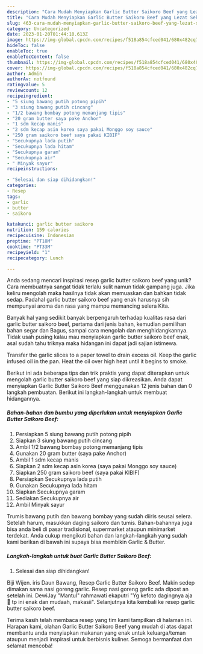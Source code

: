 ```yaml
---
description: "Cara Mudah Menyiapkan Garlic Butter Saikoro Beef yang Lezat Sekali"
title: "Cara Mudah Menyiapkan Garlic Butter Saikoro Beef yang Lezat Sekali"
slug: 463-cara-mudah-menyiapkan-garlic-butter-saikoro-beef-yang-lezat-sekali
category: Uncategorized
date: 2023-01-20T01:44:10.613Z
image: https://img-global.cpcdn.com/recipes/f518a854cfced041/680x482cq70/garlic-butter-saikoro-beef-foto-resep-utama.jpg
hideToc: false
enableToc: true
enableTocContent: false
thumbnail: https://img-global.cpcdn.com/recipes/f518a854cfced041/680x482cq70/garlic-butter-saikoro-beef-foto-resep-utama.jpg
cover: https://img-global.cpcdn.com/recipes/f518a854cfced041/680x482cq70/garlic-butter-saikoro-beef-foto-resep-utama.jpg
author: Admin
authorAv: notfound
ratingvalue: 5
reviewcount: 12
recipeingredient:
- "5 siung bawang putih potong pipih"
- "3 siung bawang putih cincang"
- "1/2 bawang bombay potong memanjang tipis"
- "20 gram butter saya pake Anchor"
- "1 sdm kecap manis"
- "2 sdm kecap asin korea saya pakai Monggo soy sauce"
- "250 gram saikoro beef saya pakai KIBIF"
- "Secukupnya lada putih"
- "Secukupnya lada hitam"
- "Secukupnya garam"
- "Secukupnya air"
- " Minyak sayur"
recipeinstructions:

- "Selesai dan siap dihidangkan!"
categories:
- Resep
tags:
- garlic
- butter
- saikoro

katakunci: garlic butter saikoro 
nutrition: 159 calories
recipecuisine: Indonesian
preptime: "PT18M"
cooktime: "PT33M"
recipeyield: "1"
recipecategory: Lunch

---
```





Anda sedang mencari inspirasi resep garlic butter saikoro beef yang unik? Cara membuatnya sangat tidak terlalu sulit namun tidak gampang juga. Jika keliru mengolah maka hasilnya tidak akan memuaskan dan bahkan tidak sedap. Padahal garlic butter saikoro beef yang enak harusnya sih mempunyai aroma dan rasa yang mampu memancing selera Kita.





Banyak hal yang sedikit banyak berpengaruh terhadap kualitas rasa dari garlic butter saikoro beef, pertama dari jenis bahan, kemudian pemilihan bahan segar dan Bagus, sampai cara mengolah dan menghidangkannya. Tidak usah pusing kalau mau menyiapkan garlic butter saikoro beef enak,      asal sudah tahu triknya maka hidangan ini dapat jadi sajian istimewa.














Transfer the garlic slices to a paper towel to drain excess oil. Keep the garlic infused oil in the pan. Heat the oil over high heat until it begins to smoke.






Berikut ini ada beberapa tips dan trik praktis yang dapat diterapkan untuk mengolah garlic butter saikoro beef yang siap dikreasikan. Anda dapat menyiapkan Garlic Butter Saikoro Beef menggunakan 12 jenis bahan dan 0 langkah pembuatan. Berikut ini langkah-langkah untuk membuat hidangannya.

<!--inarticleads1-->

##### Bahan-bahan dan bumbu yang diperlukan untuk menyiapkan Garlic Butter Saikoro Beef:

1. Persiapkan 5 siung bawang putih potong pipih
1. Siapkan 3 siung bawang putih cincang
1. Ambil 1/2 bawang bombay potong memanjang tipis
1. Gunakan 20 gram butter (saya pake Anchor)
1. Ambil 1 sdm kecap manis
1. Siapkan 2 sdm kecap asin korea (saya pakai Monggo soy sauce)
1. Siapkan 250 gram saikoro beef (saya pakai KIBIF)
1. Persiapkan Secukupnya lada putih
1. Gunakan Secukupnya lada hitam
1. Siapkan Secukupnya garam
1. Sediakan Secukupnya air
1. Ambil  Minyak sayur


Trumis bawang putih dan bawang bombay yang sudah diiris seusai selera. Setelah harum, masukkan daging saikoro dan tumis. Bahan-bahannya juga bisa anda beli di pasar tradisional, supermarket ataupun minimarket terdekat. Anda cukup mengikuti bahan dan langkah-langkah yang sudah kami berikan di bawah ini supaya bisa membikin Garlic &amp; Butter. 

<!--inarticleads2-->

##### Langkah-langkah untuk buat Garlic Butter Saikoro Beef:


1. Selesai dan siap dihidangkan!

Biji Wijen. iris Daun Bawang, Resep Garlic Butter Saikoro Beef. Makin sedep dimakan sama nasi goreng garlic. Resep nasi goreng garlic ada dipost an setelah ini. DewiJay &#34;Mantul&#34; rahmawati ekaputri &#34;Yg kefoto dagingnya aja 🤣 tp ini enak dan mudaah, makasii&#34;. Selanjutnya kita kembali ke resep garlic butter saikoro beef. 

Terima kasih telah membaca resep yang tim kami tampilkan di halaman ini. Harapan kami, olahan Garlic Butter Saikoro Beef yang mudah di atas dapat membantu anda menyiapkan makanan yang enak untuk keluarga/teman ataupun menjadi inspirasi untuk berbisnis kuliner. Semoga bermanfaat dan selamat mencoba!
